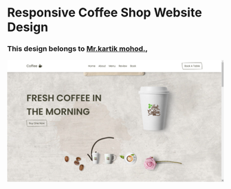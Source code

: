 # Responsive Coffee Shop Website Design
### This design belongs to [Mr.kartik mohod.](https://www.youtube.com/@MrWebDesignerAnas), 

![preview img](/preview.png)
